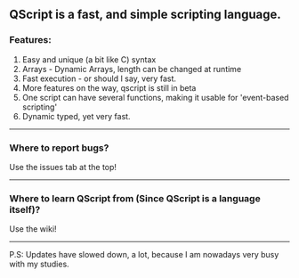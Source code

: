 ## QScript is a fast, and simple scripting language.
### Features:
1. Easy and unique (a bit like C) syntax
2. Arrays - Dynamic Arrays, length can be changed at runtime
3. Fast execution - or should I say, very fast.
4. More features on the way, qscript is still in beta
5. One script can have several functions, making it usable for 'event-based scripting'
6. Dynamic typed, yet very fast.

---
### Where to report bugs?
Use the issues tab at the top!
  
---  
### Where to learn QScript from (Since QScript is a language itself)?  
Use the wiki!  
  
 ---  
P.S: Updates have slowed down, a lot, because I am nowadays very busy with my studies.
